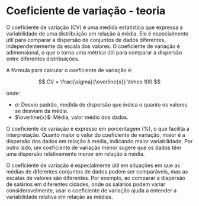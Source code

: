 # Coeficiente de variação - teoria

O coeficiente de variação (CV) é uma medida estatística que expressa a variabilidade de uma distribuição em relação à média. Ele é especialmente útil para comparar a dispersão de conjuntos de dados diferentes, independentemente da escala dos valores. O coeficiente de variação é adimensional, o que o torna uma métrica útil para comparar a dispersão entre diferentes distribuições.

A fórmula para calcular o coeficiente de variação é:

$$
CV = \frac{\sigma}{\overline{x}} \times 100
$$

onde:
- $\sigma$: Desvio padrão, medida de dispersão que indica o quanto os valores se desviam da média.
- $\overline{x}$: Média, valor médio dos dados.

O coeficiente de variação é expresso em porcentagem (%), o que facilita a interpretação. Quanto maior o valor do coeficiente de variação, maior é a dispersão dos dados em relação à média, indicando maior variabilidade. Por outro lado, um coeficiente de variação menor sugere que os dados têm uma dispersão relativamente menor em relação à média.

O coeficiente de variação é especialmente útil em situações em que as médias de diferentes conjuntos de dados podem ser comparáveis, mas as escalas de valores são diferentes. Por exemplo, ao comparar a dispersão de salários em diferentes cidades, onde os salários podem variar consideravelmente, usar o coeficiente de variação ajuda a entender a variabilidade relativa em relação às médias.
